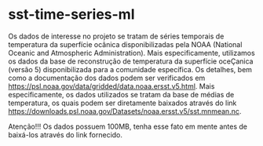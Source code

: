# sst-time-series-ml

Os dados de interesse no projeto se tratam de séries temporais de temperatura da superfície ocânica disponibilizadas pela NOAA (National Oceanic and Atmospheric Administration). Mais especificamente, utilizamos os dados da base de reconstrução de temperatura da superfície oceÇanica (versão 5) disponibilizada para a comunidade específica. Os detalhes, bem como a documentação dos dados podem ser verificados em https://psl.noaa.gov/data/gridded/data.noaa.ersst.v5.html. Mais especificamente, os dados utilizados se tratam da base de médias de temperatura, os quais podem ser diretamente baixados através do link https://downloads.psl.noaa.gov/Datasets/noaa.ersst.v5/sst.mnmean.nc.

Atenção!!!
Os dados possuem 100MB, tenha esse fato em mente antes de baixá-los através do link fornecido.

